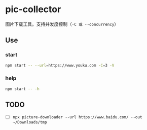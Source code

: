 # pic-collector

图片下载工具。支持并发度控制（`-C 或 --concurrency`）

## Use

### start

```sh
npm start -- --url=https://www.youku.com -C=3 -V
```

### help

```sh
npm start -- -h
```

## TODO

- [ ] `npx picture-downloader --url https://www.baidu.com/ --out ~/Downloads/tmp`